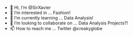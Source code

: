 - 👋 Hi, I’m @SirXavier
- 👀 I’m interested in ... Fashion!
- 🌱 I’m currently learning ... Data Analysis!
- 💞️ I’m looking to collaborate on ... Data Analysis Projects?!
- 📫 How to reach me ... Twitter @creakyglobe

<!---
SirXavier/SirXavier is a ✨ special ✨ repository because its `README.md` (this file) appears on your GitHub profile.
You can click the Preview link to take a look at your changes.
--->
